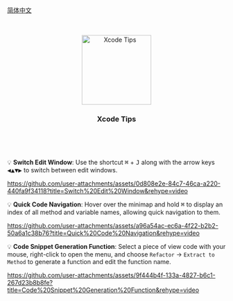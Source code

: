 [简体中文](README.zh.md) 

<div align="center">
  <br />
  <br />
  <img src="https://github.com/user-attachments/assets/c77fcbc2-58d5-4538-bc12-cc148343a554" alt="Xcode Tips" width="160" height="160">
  <h3>Xcode Tips</h3>
  <br />
  <br />
  <br />
  <!--rehype:style=border: 0;-->
</div>

💡 **Switch Edit Window**: Use the shortcut <kbd>⌘</kbd> + <kbd>J</kbd> along with the arrow keys <kbd>◀</kbd><kbd>▲</kbd><kbd>▼</kbd><kbd>▶</kbd> to switch between edit windows.

https://github.com/user-attachments/assets/0d808e2e-84c7-46ca-a220-440fa9f34118?title=Switch%20Edit%20Window&rehype=video

💡 **Quick Code Navigation**: Hover over the minimap and hold <kbd>⌘</kbd> to display an index of all method and variable names, allowing quick navigation to them.

https://github.com/user-attachments/assets/a96a54ac-ec6a-4f22-b2b2-50a6a1c38b76?title=Quick%20Code%20Navigation&rehype=video

💡 **Code Snippet Generation Function**: Select a piece of view code with your mouse, right-click to open the menu, and choose `Refactor` -> `Extract to Method` to generate a function and edit the function name.

https://github.com/user-attachments/assets/9f444b4f-133a-4827-b6c1-267d23b8b8fe?title=Code%20Snippet%20Generation%20Function&rehype=video
